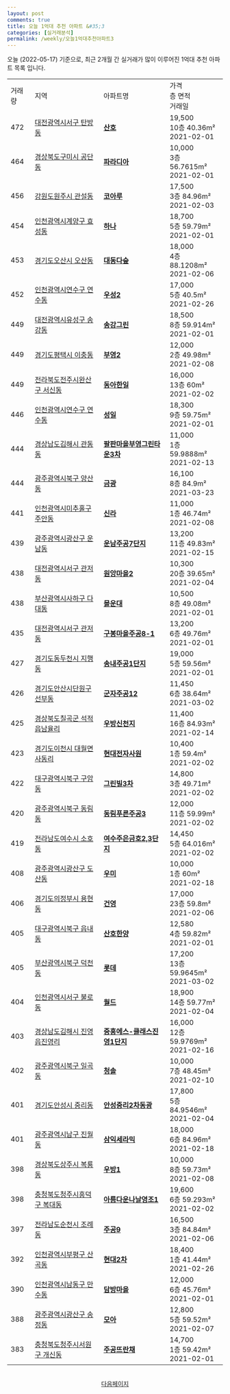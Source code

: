 ```yaml
---
layout: post
comments: true
title: 오늘 1억대 추천 아파트 &#35;3
categories: [실거래분석]
permalink: /weekly/오늘1억대추천아파트3
---
```


오늘 (2022-05-17) 기준으로, 최근 2개월 간 실거래가 많이 이루어진 1억대 추천 아파트 목록 입니다.

<table class="sortable">
  <tr>
    <td>거래량</td>
    <td>지역</td>
    <td>아파트명</td>
    <td>가격<br>층 면적<br>거래일</td>
  </tr>

  <tr class="item">
    <td>472</td>
    <td><a href="/apt/대전광역시서구탄방동">대전광역시서구 탄방동</a></td>
    <td style="font-weight: bold;"><a href="/apt/대전광역시서구탄방동산호">산호</a></td>
    <td>19,500<br>10층  40.36m²<br>2021-02-01</td>
  </tr>

  <tr class="item">
    <td>464</td>
    <td><a href="/apt/경상북도구미시공단동">경상북도구미시 공단동</a></td>
    <td style="font-weight: bold;"><a href="/apt/경상북도구미시공단동파라디아">파라디아</a></td>
    <td>10,000<br>3층  56.7615m²<br>2021-02-01</td>
  </tr>

  <tr class="item">
    <td>456</td>
    <td><a href="/apt/강원도원주시관설동">강원도원주시 관설동</a></td>
    <td style="font-weight: bold;"><a href="/apt/강원도원주시관설동코아루">코아루</a></td>
    <td>17,500<br>3층  84.96m²<br>2021-02-03</td>
  </tr>

  <tr class="item">
    <td>454</td>
    <td><a href="/apt/인천광역시계양구효성동">인천광역시계양구 효성동</a></td>
    <td style="font-weight: bold;"><a href="/apt/인천광역시계양구효성동하나">하나</a></td>
    <td>18,700<br>5층  59.79m²<br>2021-02-01</td>
  </tr>

  <tr class="item">
    <td>453</td>
    <td><a href="/apt/경기도오산시오산동">경기도오산시 오산동</a></td>
    <td style="font-weight: bold;"><a href="/apt/경기도오산시오산동대동다숲">대동다숲</a></td>
    <td>18,000<br>4층  88.1208m²<br>2021-02-06</td>
  </tr>

  <tr class="item">
    <td>452</td>
    <td><a href="/apt/인천광역시연수구연수동">인천광역시연수구 연수동</a></td>
    <td style="font-weight: bold;"><a href="/apt/인천광역시연수구연수동우성2">우성2</a></td>
    <td>17,000<br>5층  40.5m²<br>2021-02-26</td>
  </tr>

  <tr class="item">
    <td>449</td>
    <td><a href="/apt/대전광역시유성구송강동">대전광역시유성구 송강동</a></td>
    <td style="font-weight: bold;"><a href="/apt/대전광역시유성구송강동송강그린">송강그린</a></td>
    <td>18,500<br>8층  59.914m²<br>2021-02-01</td>
  </tr>

  <tr class="item">
    <td>449</td>
    <td><a href="/apt/경기도평택시이충동">경기도평택시 이충동</a></td>
    <td style="font-weight: bold;"><a href="/apt/경기도평택시이충동부영2">부영2</a></td>
    <td>12,000<br>2층  49.98m²<br>2021-02-08</td>
  </tr>

  <tr class="item">
    <td>449</td>
    <td><a href="/apt/전라북도전주시완산구서신동">전라북도전주시완산구 서신동</a></td>
    <td style="font-weight: bold;"><a href="/apt/전라북도전주시완산구서신동동아한일">동아한일</a></td>
    <td>16,000<br>13층  60m²<br>2021-02-02</td>
  </tr>

  <tr class="item">
    <td>446</td>
    <td><a href="/apt/인천광역시연수구연수동">인천광역시연수구 연수동</a></td>
    <td style="font-weight: bold;"><a href="/apt/인천광역시연수구연수동성일">성일</a></td>
    <td>18,300<br>9층  59.75m²<br>2021-02-01</td>
  </tr>

  <tr class="item">
    <td>444</td>
    <td><a href="/apt/경상남도김해시관동동">경상남도김해시 관동동</a></td>
    <td style="font-weight: bold;"><a href="/apt/경상남도김해시관동동팔판마을부영그린타운3차">팔판마을부영그린타운3차</a></td>
    <td>11,000<br>1층  59.9888m²<br>2021-02-13</td>
  </tr>

  <tr class="item">
    <td>444</td>
    <td><a href="/apt/광주광역시북구양산동">광주광역시북구 양산동</a></td>
    <td style="font-weight: bold;"><a href="/apt/광주광역시북구양산동금광">금광</a></td>
    <td>16,100<br>8층  84.9m²<br>2021-03-23</td>
  </tr>

  <tr class="item">
    <td>441</td>
    <td><a href="/apt/인천광역시미추홀구주안동">인천광역시미추홀구 주안동</a></td>
    <td style="font-weight: bold;"><a href="/apt/인천광역시미추홀구주안동신라">신라</a></td>
    <td>11,000<br>1층  46.74m²<br>2021-02-08</td>
  </tr>

  <tr class="item">
    <td>439</td>
    <td><a href="/apt/광주광역시광산구운남동">광주광역시광산구 운남동</a></td>
    <td style="font-weight: bold;"><a href="/apt/광주광역시광산구운남동운남주공7단지">운남주공7단지</a></td>
    <td>13,200<br>11층  49.83m²<br>2021-02-15</td>
  </tr>

  <tr class="item">
    <td>438</td>
    <td><a href="/apt/대전광역시서구관저동">대전광역시서구 관저동</a></td>
    <td style="font-weight: bold;"><a href="/apt/대전광역시서구관저동원앙마을2">원앙마을2</a></td>
    <td>10,300<br>20층  39.65m²<br>2021-02-04</td>
  </tr>

  <tr class="item">
    <td>438</td>
    <td><a href="/apt/부산광역시사하구다대동">부산광역시사하구 다대동</a></td>
    <td style="font-weight: bold;"><a href="/apt/부산광역시사하구다대동몰운대">몰운대</a></td>
    <td>10,500<br>8층  49.08m²<br>2021-02-01</td>
  </tr>

  <tr class="item">
    <td>435</td>
    <td><a href="/apt/대전광역시서구관저동">대전광역시서구 관저동</a></td>
    <td style="font-weight: bold;"><a href="/apt/대전광역시서구관저동구봉마을주공8-1">구봉마을주공8-1</a></td>
    <td>13,200<br>6층  49.76m²<br>2021-02-01</td>
  </tr>

  <tr class="item">
    <td>427</td>
    <td><a href="/apt/경기도동두천시지행동">경기도동두천시 지행동</a></td>
    <td style="font-weight: bold;"><a href="/apt/경기도동두천시지행동송내주공1단지">송내주공1단지</a></td>
    <td>19,000<br>5층  59.56m²<br>2021-02-01</td>
  </tr>

  <tr class="item">
    <td>426</td>
    <td><a href="/apt/경기도안산시단원구선부동">경기도안산시단원구 선부동</a></td>
    <td style="font-weight: bold;"><a href="/apt/경기도안산시단원구선부동군자주공12">군자주공12</a></td>
    <td>11,450<br>6층  38.64m²<br>2021-03-02</td>
  </tr>

  <tr class="item">
    <td>425</td>
    <td><a href="/apt/경상북도칠곡군석적읍남율리">경상북도칠곡군 석적읍남율리</a></td>
    <td style="font-weight: bold;"><a href="/apt/경상북도칠곡군석적읍남율리우방신천지">우방신천지</a></td>
    <td>11,400<br>16층  84.93m²<br>2021-02-14</td>
  </tr>

  <tr class="item">
    <td>423</td>
    <td><a href="/apt/경기도이천시대월면사동리">경기도이천시 대월면사동리</a></td>
    <td style="font-weight: bold;"><a href="/apt/경기도이천시대월면사동리현대전자사원">현대전자사원</a></td>
    <td>10,400<br>1층  59.4m²<br>2021-02-02</td>
  </tr>

  <tr class="item">
    <td>422</td>
    <td><a href="/apt/대구광역시북구구암동">대구광역시북구 구암동</a></td>
    <td style="font-weight: bold;"><a href="/apt/대구광역시북구구암동그린빌3차">그린빌3차</a></td>
    <td>14,800<br>3층  49.71m²<br>2021-02-02</td>
  </tr>

  <tr class="item">
    <td>420</td>
    <td><a href="/apt/광주광역시북구동림동">광주광역시북구 동림동</a></td>
    <td style="font-weight: bold;"><a href="/apt/광주광역시북구동림동동림푸른주공3">동림푸른주공3</a></td>
    <td>12,000<br>11층  59.99m²<br>2021-02-02</td>
  </tr>

  <tr class="item">
    <td>419</td>
    <td><a href="/apt/전라남도여수시소호동">전라남도여수시 소호동</a></td>
    <td style="font-weight: bold;"><a href="/apt/전라남도여수시소호동여수주은금호2,3단지">여수주은금호2,3단지</a></td>
    <td>14,450<br>5층  64.016m²<br>2021-02-02</td>
  </tr>

  <tr class="item">
    <td>408</td>
    <td><a href="/apt/광주광역시광산구도산동">광주광역시광산구 도산동</a></td>
    <td style="font-weight: bold;"><a href="/apt/광주광역시광산구도산동우미">우미</a></td>
    <td>10,000<br>1층  60m²<br>2021-02-18</td>
  </tr>

  <tr class="item">
    <td>406</td>
    <td><a href="/apt/경기도의정부시용현동">경기도의정부시 용현동</a></td>
    <td style="font-weight: bold;"><a href="/apt/경기도의정부시용현동건영">건영</a></td>
    <td>17,000<br>23층  59.8m²<br>2021-02-06</td>
  </tr>

  <tr class="item">
    <td>405</td>
    <td><a href="/apt/대구광역시북구읍내동">대구광역시북구 읍내동</a></td>
    <td style="font-weight: bold;"><a href="/apt/대구광역시북구읍내동산호한양">산호한양</a></td>
    <td>12,580<br>4층  59.82m²<br>2021-02-01</td>
  </tr>

  <tr class="item">
    <td>405</td>
    <td><a href="/apt/부산광역시북구덕천동">부산광역시북구 덕천동</a></td>
    <td style="font-weight: bold;"><a href="/apt/부산광역시북구덕천동롯데">롯데</a></td>
    <td>17,200<br>13층  59.9645m²<br>2021-03-02</td>
  </tr>

  <tr class="item">
    <td>404</td>
    <td><a href="/apt/인천광역시서구불로동">인천광역시서구 불로동</a></td>
    <td style="font-weight: bold;"><a href="/apt/인천광역시서구불로동월드">월드</a></td>
    <td>18,900<br>14층  59.77m²<br>2021-02-04</td>
  </tr>

  <tr class="item">
    <td>403</td>
    <td><a href="/apt/경상남도김해시진영읍진영리">경상남도김해시 진영읍진영리</a></td>
    <td style="font-weight: bold;"><a href="/apt/경상남도김해시진영읍진영리중흥에스-클래스진영1단지">중흥에스-클래스진영1단지</a></td>
    <td>16,000<br>12층  59.9769m²<br>2021-02-16</td>
  </tr>

  <tr class="item">
    <td>402</td>
    <td><a href="/apt/광주광역시북구일곡동">광주광역시북구 일곡동</a></td>
    <td style="font-weight: bold;"><a href="/apt/광주광역시북구일곡동청솔">청솔</a></td>
    <td>10,000<br>7층  48.45m²<br>2021-02-10</td>
  </tr>

  <tr class="item">
    <td>401</td>
    <td><a href="/apt/경기도안성시중리동">경기도안성시 중리동</a></td>
    <td style="font-weight: bold;"><a href="/apt/경기도안성시중리동안성중리2차동광">안성중리2차동광</a></td>
    <td>17,800<br>5층  84.9546m²<br>2021-02-04</td>
  </tr>

  <tr class="item">
    <td>401</td>
    <td><a href="/apt/광주광역시남구진월동">광주광역시남구 진월동</a></td>
    <td style="font-weight: bold;"><a href="/apt/광주광역시남구진월동삼익세라믹">삼익세라믹</a></td>
    <td>18,000<br>6층  84.96m²<br>2021-02-18</td>
  </tr>

  <tr class="item">
    <td>398</td>
    <td><a href="/apt/경상북도상주시복룡동">경상북도상주시 복룡동</a></td>
    <td style="font-weight: bold;"><a href="/apt/경상북도상주시복룡동우방1">우방1</a></td>
    <td>10,000<br>8층  59.73m²<br>2021-02-08</td>
  </tr>

  <tr class="item">
    <td>398</td>
    <td><a href="/apt/충청북도청주시흥덕구복대동">충청북도청주시흥덕구 복대동</a></td>
    <td style="font-weight: bold;"><a href="/apt/충청북도청주시흥덕구복대동아름다운나날영조1">아름다운나날영조1</a></td>
    <td>19,600<br>6층  59.293m²<br>2021-02-02</td>
  </tr>

  <tr class="item">
    <td>397</td>
    <td><a href="/apt/전라남도순천시조례동">전라남도순천시 조례동</a></td>
    <td style="font-weight: bold;"><a href="/apt/전라남도순천시조례동주공9">주공9</a></td>
    <td>16,500<br>3층  84.84m²<br>2021-02-06</td>
  </tr>

  <tr class="item">
    <td>392</td>
    <td><a href="/apt/인천광역시부평구산곡동">인천광역시부평구 산곡동</a></td>
    <td style="font-weight: bold;"><a href="/apt/인천광역시부평구산곡동현대2차">현대2차</a></td>
    <td>18,400<br>1층  41.44m²<br>2021-02-26</td>
  </tr>

  <tr class="item">
    <td>390</td>
    <td><a href="/apt/인천광역시남동구만수동">인천광역시남동구 만수동</a></td>
    <td style="font-weight: bold;"><a href="/apt/인천광역시남동구만수동담방마을">담방마을</a></td>
    <td>12,000<br>6층  45.76m²<br>2021-02-01</td>
  </tr>

  <tr class="item">
    <td>388</td>
    <td><a href="/apt/광주광역시광산구송정동">광주광역시광산구 송정동</a></td>
    <td style="font-weight: bold;"><a href="/apt/광주광역시광산구송정동모아">모아</a></td>
    <td>12,800<br>5층  59.52m²<br>2021-02-07</td>
  </tr>

  <tr class="item">
    <td>383</td>
    <td><a href="/apt/충청북도청주시서원구개신동">충청북도청주시서원구 개신동</a></td>
    <td style="font-weight: bold;"><a href="/apt/충청북도청주시서원구개신동주공뜨란채">주공뜨란채</a></td>
    <td>14,700<br>1층  59.42m²<br>2021-02-01</td>
  </tr>

  <tr>
      <script async src="https://pagead2.googlesyndication.com/pagead/js/adsbygoogle.js?client=ca-pub-3485438051770037"
          crossorigin="anonymous"></script>
      <ins class="adsbygoogle"
          style="display:block"
          data-ad-format="fluid"
          data-ad-layout-key="-fb+5w+4e-db+86"
          data-ad-client="ca-pub-3485438051770037"
          data-ad-slot="1827090281"></ins>
      <script>
          (adsbygoogle = window.adsbygoogle || []).push({});
      </script>
  </tr>
    
</table>

<br>
<center><a href="/weekly/오늘1억대추천아파트">다음페이지</a></center>
<br><br>

